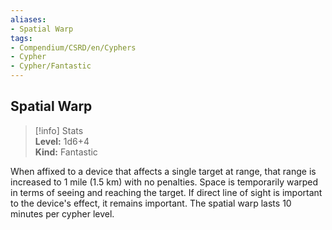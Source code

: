 ```yaml
---
aliases:
- Spatial Warp
tags:
- Compendium/CSRD/en/Cyphers
- Cypher
- Cypher/Fantastic
---
```


  
## Spatial Warp  
>[!info] Stats  
> **Level:** 1d6+4  
> **Kind:** Fantastic
  
When affixed to a device that affects a single target at range, that range is increased to 1 mile (1.5 km) with no penalties. Space is temporarily warped in terms of seeing and reaching the target. If direct line of sight is important to the device's effect, it remains important. The spatial warp lasts 10 minutes per cypher level.
